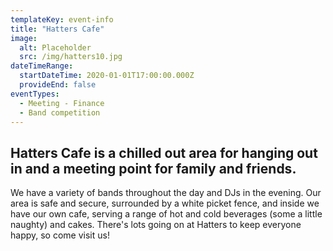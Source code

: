 ```yaml
---
templateKey: event-info
title: "Hatters Cafe"
image:
  alt: Placeholder
  src: /img/hatters10.jpg
dateTimeRange:
  startDateTime: 2020-01-01T17:00:00.000Z
  provideEnd: false
eventTypes:
  - Meeting - Finance
  - Band competition
---
```

## Hatters Cafe is a chilled out area for hanging out in and a meeting point for family and friends.

We have a variety of bands throughout the day and DJs in the evening. Our area is safe and secure, surrounded by a white picket fence, and inside we have our own cafe, serving a range of hot and cold beverages (some a little naughty) and cakes. There's lots going on at Hatters to keep everyone happy, so come visit us!

